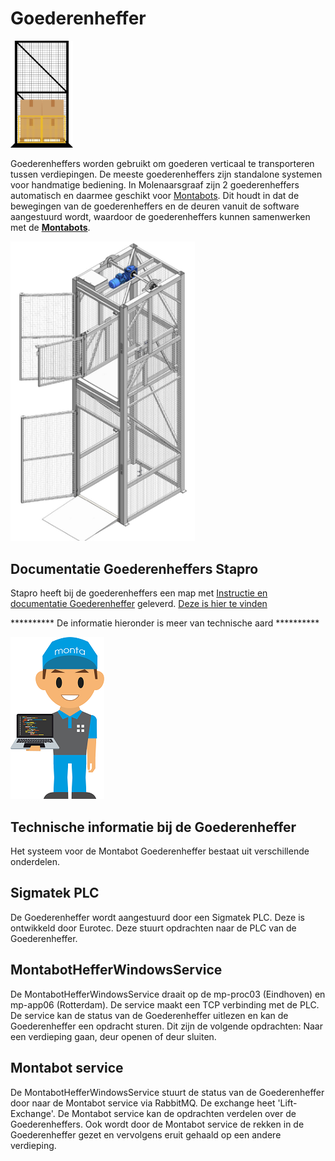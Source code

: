# Goederenheffer

[<img src="../../../Attachments/Goederheffer%202-1b7d4668-3f31-40f5-9d13-8e92ab439997.svg" width="100" />](https://vragen.monta.nl/Docs/Algemene-informatie/Apparaten/Goederenheffer/)


Goederenheffers worden gebruikt om goederen verticaal te transporteren tussen verdiepingen.
De meeste goederenheffers zijn standalone systemen voor handmatige bediening. In Molenaarsgraaf zijn 2 goederenheffers automatisch en daarmee geschikt voor [Montabots](../../../Algemene-informatie/Apparaten/Montabots). Dit houdt in dat de bewegingen van de goederenheffers en de deuren vanuit de software aangestuurd wordt, waardoor de goederenheffers kunnen samenwerken met de **[Montabots](https://vragen.monta.nl/Docs/Algemene-informatie/Apparaten/Montabots/)**.

![image.png](../../../Attachments/image-5cb85732-62da-4217-8a30-e2ed114f3b5c.png)



## Documentatie Goederenheffers Stapro
Stapro heeft bij de goederenheffers een map met [Instructie en documentatie Goederenheffer](../../../Algemene-informatie/Apparaten/Goederenheffer/Instructie-en-documentatie-Goederenheffer) geleverd. [Deze is hier te vinden](../../../Algemene-informatie/Apparaten/Goederenheffer/Instructie-en-documentatie-Goederenheffer)



********** De informatie hieronder is meer van technische aard **********

![Afdeling - IT - man.png](../../../Attachments/Afdeling%20-%20IT%20-%20man-c6f3a96e-0f99-4c12-a056-0044eca0df99.png)
## Technische informatie bij de Goederenheffer

Het systeem voor de Montabot Goederenheffer bestaat uit verschillende onderdelen.

## Sigmatek ​​​​​​​PLC
De Goederenheffer wordt aangestuurd door een Sigmatek PLC. Deze is ontwikkeld door Eurotec. Deze stuurt opdrachten naar de PLC van de Goederenheffer.

## MontabotHefferWindowsService
De MontabotHefferWindowsService draait op de mp-proc03 (Eindhoven) en mp-app06 (Rotterdam). De service maakt een TCP verbinding met de  PLC. De service kan de status van de Goederenheffer uitlezen en kan de Goederenheffer ​​​​​​​een opdracht sturen. Dit zijn de volgende opdrachten: Naar een verdieping gaan, deur openen of deur sluiten.

## Montabot service
De MontabotHefferWindowsService stuurt de status van de Goederenheffer door naar de Montabot service via RabbitMQ. De exchange heet 'Lift-Exchange'. De Montabot service kan de opdrachten verdelen over de Goederenheffers. Ook wordt door de Montabot service de rekken in de Goederenheffer gezet en vervolgens eruit gehaald op een andere verdieping.



